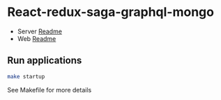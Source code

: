 # React-redux-saga-graphql-mongo

* Server [Readme](server/README.md)
* Web [Readme](client/README.md)

## Run applications

```bash
make startup
```

See Makefile for more details